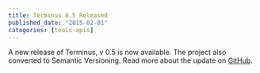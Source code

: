 ```yaml
---
title: Terminus 0.5 Released
published_date: "2015-02-01"
categories: [tools-apis]
---
```

A new release of Terminus, v 0.5 is now available. The project also converted to Semantic Versioning. Read more about the update on [GitHub](https://github.com/pantheon-systems/cli/releases).
